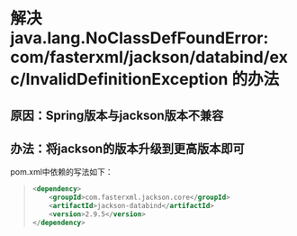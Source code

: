 # 解决 java.lang.NoClassDefFoundError: com/fasterxml/jackson/databind/exc/InvalidDefinitionException 的办法

## 原因：Spring版本与jackson版本不兼容

## 办法：将jackson的版本升级到更高版本即可

pom.xml中依赖的写法如下：

> ```xml
> <dependency>  
>     <groupId>com.fasterxml.jackson.core</groupId>  
>     <artifactId>jackson-databind</artifactId>
>     <version>2.9.5</version>
> </dependency>
> ```